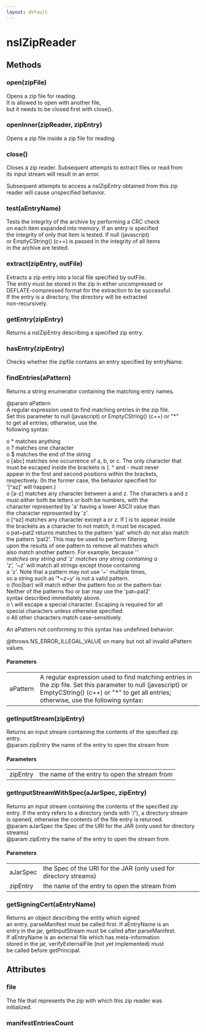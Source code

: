 ```yaml
---
layout: default
---
```


# nsIZipReader #

## Methods ##

### open(zipFile) ###
  
Opens a zip file for reading.  
It is allowed to open with another file,   
but it needs to be closed first with close().  
  

### openInner(zipReader, zipEntry) ###
  
Opens a zip file inside a zip file for reading.  
  

### close() ###
  
Closes a zip reader. Subsequent attempts to extract files or read from  
its input stream will result in an error.  
  
Subsequent attempts to access a nsIZipEntry obtained from this zip  
reader will cause unspecified behavior.  
  

### test(aEntryName) ###
  
Tests the integrity of the archive by performing a CRC check   
on each item expanded into memory.  If an entry is specified  
the integrity of only that item is tested.  If null (javascript)  
or EmptyCString() (c++) is passed in the integrity of all items   
in the archive are tested.    
  

### extract(zipEntry, outFile) ###
  
Extracts a zip entry into a local file specified by outFile.  
The entry must be stored in the zip in either uncompressed or  
DEFLATE-compressed format for the extraction to be successful.  
If the entry is a directory, the directory will be extracted  
non-recursively.  
  

### getEntry(zipEntry) ###
  
Returns a nsIZipEntry describing a specified zip entry.  
  

### hasEntry(zipEntry) ###
  
Checks whether the zipfile contains an entry specified by entryName.  
  

### findEntries(aPattern) ###
  
Returns a string enumerator containing the matching entry names.  
  
@param aPattern  
  A regular expression used to find matching entries in the zip file.  
  Set this parameter to null (javascript) or EmptyCString() (c++) or "*"   
  to get all entries; otherwise, use the  
  following syntax:  
  
  o * matches anything  
  o ? matches one character  
  o $ matches the end of the string  
  o [abc] matches one occurrence of a, b, or c. The only character that  
          must be escaped inside the brackets is ].  ^ and - must never  
          appear in the first and second positions within the brackets,   
          respectively.  (In the former case, the behavior specified for  
          '[^az]' will happen.)  
  o [a-z] matches any character between a and z.  The characters a and z  
          must either both be letters or both be numbers, with the  
          character represented by 'a' having a lower ASCII value than  
          the character represented by 'z'.  
  o [^az] matches any character except a or z.  If ] is to appear inside  
          the brackets as a character to not match, it must be escaped.  
  o pat~pat2 returns matches to the pattern 'pat' which do not also match  
             the pattern 'pat2'.  This may be used to perform filtering  
             upon the results of one pattern to remove all matches which  
             also match another pattern.  For example, because '*'  
             matches any string and '*z*' matches any string containing a  
             'z', '*~*z*' will match all strings except those containing  
             a 'z'.  Note that a pattern may not use '~' multiple times,  
             so a string such as '*~*z*~*y*' is not a valid pattern.  
  o (foo|bar) will match either the pattern foo or the pattern bar.  
              Neither of the patterns foo or bar may use the 'pat~pat2'  
              syntax described immediately above.  
  o \ will escape a special character.  Escaping is required for all  
      special characters unless otherwise specified.  
  o All other characters match case-sensitively.  
  
  An aPattern not conforming to this syntax has undefined behavior.  
  
@throws NS_ERROR_ILLEGAL_VALUE on many but not all invalid aPattern  
                               values.  
  

#### Parameters ####

<table>

<tr>
<td>aPattern</td>
<td>  A regular expression used to find matching entries in the zip file.  
  Set this parameter to null (javascript) or EmptyCString() (c++) or "*"   
  to get all entries; otherwise, use the  
  following syntax:  
</td>
</tr>

</table>

### getInputStream(zipEntry) ###
  
Returns an input stream containing the contents of the specified zip  
entry.  
@param zipEntry the name of the entry to open the stream from  
  

#### Parameters ####

<table>

<tr>
<td>zipEntry</td>
<td>the name of the entry to open the stream from  
</td>
</tr>

</table>

### getInputStreamWithSpec(aJarSpec, zipEntry) ###
  
Returns an input stream containing the contents of the specified zip  
entry. If the entry refers to a directory (ends with '/'), a directory stream   
is opened, otherwise the contents of the file entry is returned.  
@param aJarSpec the Spec of the URI for the JAR (only used for directory streams)  
@param zipEntry the name of the entry to open the stream from  
  

#### Parameters ####

<table>

<tr>
<td>aJarSpec</td>
<td>the Spec of the URI for the JAR (only used for directory streams)  
</td>
</tr>

<tr>
<td>zipEntry</td>
<td>the name of the entry to open the stream from  
</td>
</tr>

</table>

### getSigningCert(aEntryName) ###
  
Returns an object describing the entity which signed   
an entry. parseManifest must be called first. If aEntryName is an  
entry in the jar, getInputStream must be called after parseManifest.  
If aEntryName is an external file which has meta-information   
stored in the jar, verifyExternalFile (not yet implemented) must   
be called before getPrincipal.  
  

## Attributes ##

### file ###
  
The file that represents the zip with which this zip reader was  
initialized.  
  

### manifestEntriesCount ###
